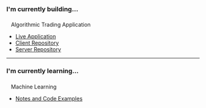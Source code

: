 

### I'm currently building...

<p style="padding-top: 6px; padding-left: 12px;">Algorithmic Trading Application</p>

<ul>
    <li>
        <a href="https://trading.robertjosephwayne.com/">Live Application</a>
    </li>
    <li>
        <a href="https://github.com/robertjosephwayne/financial-dashboard-client">Client Repository</a>
    </li>
    <li>
        <a href="https://github.com/robertjosephwayne/financial-dashboard-api">Server Repository</a>
    </li>
</ul>


---

### I'm currently learning...

<p style="padding-top: 6px; padding-left: 12px;">Machine Learning</p>

<ul>
    <li>
        <a href="https://github.com/robertjosephwayne/machine-learning">Notes and Code Examples</a>
    </li>
</ul>